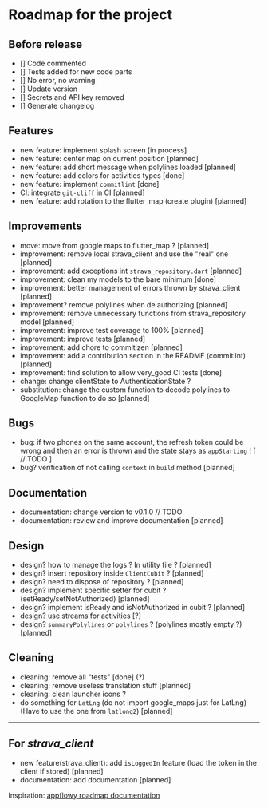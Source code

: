 
# Roadmap for the project

## Before release

- [] Code commented
- [] Tests added for new code parts
- [] No error, no warning
- [] Update version
- [] Secrets and API key removed
- [] Generate changelog

## Features

- new feature: implement splash screen [in process]
- new feature: center map on current position [planned]
- new feature: add short message when polylines loaded [planned]
- new feature: add colors for activities types [done]
- new feature: implement `commitlint` [done]
- CI: integrate `git-cliff` in CI [planned]
- new feature: add rotation to the flutter_map (create plugin) [planned]

## Improvements

- move: move from google maps to flutter_map ? [planned]
- improvement: remove local strava_client and use the "real" one [planned]
- improvement: add exceptions int `strava_repository.dart` [planned]
- improvement: clean my models to the bare minimum [done]
- improvement: better management of errors thrown by strava_client [planned]
- improvement? remove polylines when de authorizing [planned]
- improvement: remove unnecessary functions from strava_repository model [planned]
- improvement: improve test coverage to 100% [planned]
- improvement: improve tests [planned]
- improvement: add chore to commitizen [planned]
- improvement: add a contribution section in the README (commitlint) [planned]
- improvement: find solution to allow very_good CI tests [done]
- change: change clientState to AuthenticationState ?
- substitution: change the custom function to decode polylines to GoogleMap function to do so [planned]

## Bugs

- bug: if two phones on the same account, the refresh token could be wrong
  and then an error is thrown and the state stays as `appStarting` !
  [ // TODO ]
- bug? verification of not calling `context` in `build` method [planned]

## Documentation

- documentation: change version to v0.1.0 // TODO
- documentation: review and improve documentation [planned]

## Design

- design? how to manage the logs ? In utility file ? [planned]
- design? insert repository inside `ClientCubit` ? [planned]
- design? need to dispose of repository ? [planned]
- design? implement specific setter for cubit ? (setReady/setNotAuthorized) [planned]
- design? implement isReady and isNotAuthorized in cubit ? [planned]
- design? use streams for activities [?]
- design? `summaryPolylines` or `polylines` ? (polylines mostly empty ?) [planned]

## Cleaning

- cleaning: remove all "tests" [done] (?)
- cleaning: remove useless translation stuff [planned]
- cleaning: clean launcher icons ?
- do something for `LatLng` (do not import google_maps just for LatLng) (Have to use the one from `latlong2`) [planned]

---

## For *strava_client*

- new feature(strava_client): add `isLoggedIn` feature (load the token in the client if stored) [planned]
- documentation: add documentation [planned]

Inspiration: [appflowy roadmap documentation](https://appflowy.gitbook.io/docs/essential-documentation/roadmap)
